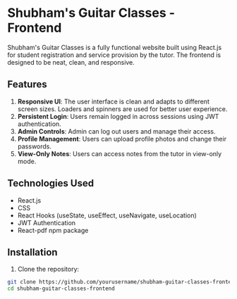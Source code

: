 # Shubham's Guitar Classes - Frontend

Shubham's Guitar Classes is a fully functional website built using React.js for student registration and service provision by the tutor. The frontend is designed to be neat, clean, and responsive.

## Features

1. **Responsive UI**: The user interface is clean and adapts to different screen sizes. Loaders and spinners are used for better user experience.
2. **Persistent Login**: Users remain logged in across sessions using JWT authentication.
3. **Admin Controls**: Admin can log out users and manage their access.
4. **Profile Management**: Users can upload profile photos and change their passwords.
5. **View-Only Notes**: Users can access notes from the tutor in view-only mode.

## Technologies Used

- React.js
- CSS
- React Hooks (useState, useEffect, useNavigate, useLocation)
- JWT Authentication
- React-pdf npm package

## Installation

1. Clone the repository:

```bash
git clone https://github.com/yourusername/shubham-guitar-classes-frontend.git
cd shubham-guitar-classes-frontend
